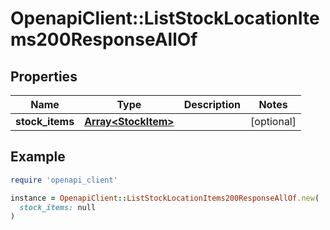 # OpenapiClient::ListStockLocationItems200ResponseAllOf

## Properties

| Name | Type | Description | Notes |
| ---- | ---- | ----------- | ----- |
| **stock_items** | [**Array&lt;StockItem&gt;**](StockItem.md) |  | [optional] |

## Example

```ruby
require 'openapi_client'

instance = OpenapiClient::ListStockLocationItems200ResponseAllOf.new(
  stock_items: null
)
```

